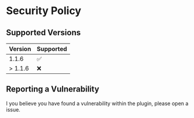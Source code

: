 # Security Policy

## Supported Versions

| Version | Supported          |
| ------- | ------------------ |
| 1.1.6   | :white_check_mark: |
| > 1.1.6 | :x:                |

## Reporting a Vulnerability

I you believe you have found a vulnerability within the plugin, please open a issue.
